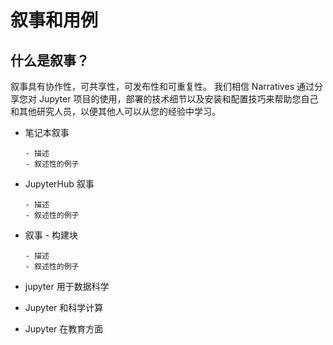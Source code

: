# 叙事和用例

## 什么是叙事？

叙事具有协作性，可共享性，可发布性和可重复性。
我们相信 Narratives 通过分享您对 Jupyter 项目的使用，部署的技术细节以及安装和配置技巧来帮助您自己和其他研究人员，以便其他人可以从您的经验中学习。

- 笔记本叙事

      - 描述
      - 叙述性的例子

- JupyterHub 叙事

      - 描述
      - 叙述性的例子

- 叙事 - 构建块

      - 描述
      - 叙述性的例子

- jupyter 用于数据科学
- Jupyter 和科学计算
- Jupyter 在教育方面
